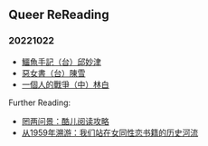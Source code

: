 ## Queer ReReading
### 20221022
- [鱷魚手記（台）邱妙津](https://rereadqueer.github.io/20221022/鳄鱼手记.pdf)<br>
- [惡女書（台）陳雪](https://rereadqueer.github.io/20221022/惡女書節選.pdf)<br>
- [一個人的戰爭（中）林白](https://rereadqueer.github.io/20221022/一个人的战争.pdf)<br>

Further Reading:
- [罔两问景：酷儿阅读攻略](https://rereadqueer.github.io/20221022/罔两问景：酷儿阅读攻略.pdf)<br>
- [从1959年溯游：我们站在女同性恋书籍的历史河流](https://mp.weixin.qq.com/s/BgHJSs7Cz65bAQnChKnB3w)
